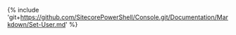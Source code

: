 {% include 'git+https://github.com/SitecorePowerShell/Console.git/Documentation/Markdown/Set-User.md' %}
